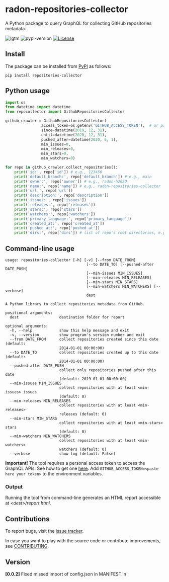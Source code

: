 # radon-repositories-collector
A Python package to query GraphQL for collecting GitHub repositories metadata.

![lgtm](https://img.shields.io/lgtm/grade/python/github/radon-h2020/radon-repositories-collector)
![pypi-version](https://img.shields.io/pypi/v/repositories-collector)
[![License](https://img.shields.io/badge/License-Apache%202.0-blue.svg)](https://opensource.org/licenses/Apache-2.0)


## Install

The package can be installed from [PyPI](https://pypi.org/project/repositories-collector/) as follows:

```pip install repositories-collector```

## Python usage

```python
import os
from datetime import datetime
from repocollector import GithubRepositoriesCollector

github_crawler = GithubRepositoriesCollector(
                access_token=os.getenv('GITHUB_ACCESS_TOKEN'),  # or paste your token
                since=datetime(2019, 12, 31),
                until=datetime(2020, 12, 31),
                pushed_after=datetime(2020, 6, 1),
                min_issues=0,
                min_releases=0,
                min_stars=0,
                min_watchers=0)

for repo in github_crawler.collect_repositories():
    print('id:', repo['id']) # e.g., 123456
    print('default_branch:', repo['default_branch']) # e.g., main
    print('owner:', repo['owner']) # e.g., radon-h2020
    print('name:', repo['name']) # e.g., radon-repositories-collector
    print('url:', repo['url'])
    print('description:', repo['description'])
    print('issues:', repo['issues'])
    print('releases:', repo['releases'])
    print('stars:', repo['stars'])
    print('watchers:', repo['watchers'])
    print('primary_language:', repo['primary_language'])
    print('created_at:', repo['created_at'])
    print('pushed_at:', repo['pushed_at'])
    print('dirs:', repo['dirs']) # list of repo's root directories, e.g., [repocollector]
```





## Command-line usage

```
usage: repositories-collector [-h] [-v] [--from DATE_FROM]
                                    [--to DATE_TO] [--pushed-after DATE_PUSH]
                                    [--min-issues MIN_ISSUES]
                                    [--min-releases MIN_RELEASES]
                                    [--min-stars MIN_STARS]
                                    [--min-watchers MIN_WATCHERS] [--verbose]
                                    dest

A Python library to collect repositories metadata from GitHub.

positional arguments:
  dest                  destination folder for report

optional arguments:
  -h, --help            show this help message and exit
  -v, --version         show program's version number and exit
  --from DATE_FROM      collect repositories created since this date (default:
                        2014-01-01 00:00:00)
  --to DATE_TO          collect repositories created up to this date (default:
                        2014-01-01 00:00:00)
  --pushed-after DATE_PUSH
                        collect only repositories pushed after this date
                        (default: 2019-01-01 00:00:00)
  --min-issues MIN_ISSUES
                        collect repositories with at least <min-issues> issues
                        (default: 0)
  --min-releases MIN_RELEASES
                        collect repositories with at least <min-releases>
                        releases (default: 0)
  --min-stars MIN_STARS
                        collect repositories with at least <min-stars> stars
                        (default: 0)
  --min-watchers MIN_WATCHERS
                        collect repositories with at least <min-watchers>
                        watchers (default: 0)
  --verbose             show log (default: False)
```


**Important!** The tool requires a personal access token to access the GraphQL APIs. See how to get one [here](https://github.com/settings/tokens).
Add ```GITHUB_ACCESS_TOKEN=<paste here your token>``` to the environment variables.


### Output
Running the tool from command-line generates an HTML report accessible at *\<dest\>/report.html*.


## Contributions

To report bugs, visit the
[issue tracker](https://github.com/radon-h2020/radon-repositories-collector/issues).

In case you want to play with the source code or contribute improvements, see
[CONTRIBUTING](#).

## Version
**[0.0.2]** 
Fixed missed import of config.json in MANIFEST.in
